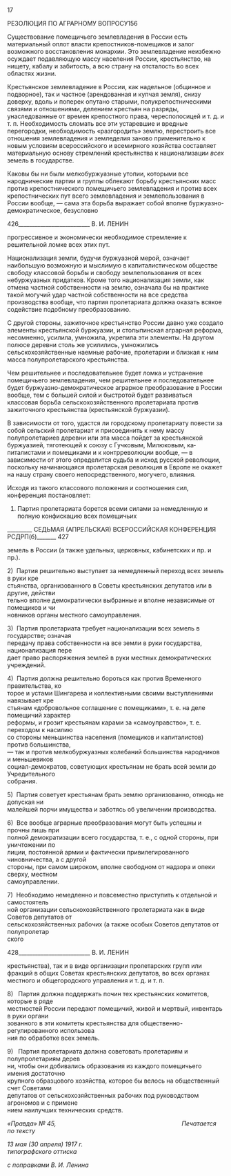 17

РЕЗОЛЮЦИЯ ПО АГРАРНОМУ ВОПРОСУ156

Существование помещичьего землевладения в России есть материальный оплот вла­сти крепостников-помещиков и залог возможного восстановления монархии. Это зем­левладение неизбежно осуждает подавляющую массу населения России, крестьянство, на нищету, кабалу и забитость, а всю страну на отсталость во всех областях жизни.

Крестьянское землевладение в России, как надельное (общинное и подворное), так и частное (арендованная и купчая земля), снизу доверху, вдоль и поперек опутано стары­ми, полукрепостническими связями и отношениями, делением крестьян на разряды, унаследованные от времен крепостного права, чересполосицей и т. д. и т. п. Необходи­мость сломать все эти устаревшие и вредные перегородки, необходимость «разгоро­дить» землю, перестроить все отношения землевладения и земледелия заново примени­тельно к новым условиям всероссийского и всемирного хозяйства составляет матери­альную основу стремлений крестьянства к национализации _всех_ земель в государстве.

Каковы бы ни были мелкобуржуазные утопии, которыми все народнические партии и группы облекают борьбу крестьянских масс против крепостнического помещичьего землевладения и против всех крепостнических пут всего землевладения и землепользо­вания в России вообще, — сама эта борьба выражает собой вполне буржуазно-демократическое, безусловно

  

426__________________________ В. И. ЛЕНИН

прогрессивное и экономически необходимое стремление к решительной ломке всех этих пут.

Национализация земли, будучи буржуазной мерой, означает наибольшую возмож­ную и мыслимую в капиталистическом обществе свободу классовой борьбы и свободу землепользования от всех небуржуазных придатков. Кроме того национализация земли, как отмена частной собственности на землю, означала бы на практике такой могучий удар частной собственности на все средства производства вообще, что партия пролета­риата должна оказать всякое содействие подобному преобразованию.

С другой стороны, зажиточное крестьянство России давно уже создало элементы крестьянской буржуазии, и столыпинская аграрная реформа, несомненно, усилила, ум­ножила, укрепила эти элементы. На другом полюсе деревни столь же усилились, умно­жились сельскохозяйственные наемные рабочие, пролетарии и близкая к ним масса по­лупролетарского крестьянства.

Чем решительнее и последовательнее будет ломка и устранение помещичьего земле­владения, чем решительнее и последовательнее будет буржуазно-демократическое аг­рарное преобразование в России вообще, тем с большей силой и быстротой будет раз­виваться классовая борьба сельскохозяйственного пролетариата против зажиточного крестьянства (крестьянской буржуазии).

В зависимости от того, удастся ли городскому пролетариату повести за собой сель­ский пролетариат и присоединить к нему массу полупролетариев деревни или эта масса пойдет за крестьянской буржуазией, тяготеющей к союзу с Гучковым, Милюковым, ка­питалистами и помещиками и к контрреволюции вообще, — в зависимости от этого определится судьба и исход русской революции, поскольку начинающаяся пролетар­ская революция в Европе не окажет на нашу страну своего непосредственного, могуче­го, влияния.

Исходя из такого классового положения и соотношения сил, конференция постанов­ляет:

1) Партия пролетариата борется всеми силами за немедленную и полную конфиска­цию всех помещичьих

  

_________ СЕДЬМАЯ (АПРЕЛЬСКАЯ) ВСЕРОССИЙСКАЯ КОНФЕРЕНЦИЯ РСДРП(б)_______ 427

земель в России (а также удельных, церковных, кабинетских и пр. и пр.).

2)  Партия решительно выступает за немедленный переход всех земель в руки кре­  
стьянства, организованного в Советы крестьянских депутатов или в другие, действи­  
тельно вполне демократически выбранные и вполне независимые от помещиков и чи­  
новников органы местного самоуправления.

3)  Партия пролетариата требует национализации всех земель в государстве; означая  
передачу права собственности на все земли в руки государства, национализация пере­  
дает право распоряжения землей в руки местных демократических учреждений.

4)  Партия должна решительно бороться как против Временного правительства, ко­  
торое и устами Шингарева и коллективными своими выступлениями навязывает кре­  
стьянам «добровольное соглашение с помещиками», т. е. на деле помещичий характер  
реформы, и грозит крестьянам карами за «самоуправство», т. е. переходом к насилию  
со стороны меньшинства населения (помещиков и капиталистов) против большинства,  
— так и против мелкобуржуазных колебаний большинства народников и меньшевиков  
социал-демократов, советующих крестьянам не брать всей земли до Учредительного  
собрания.

5)  Партия советует крестьянам брать землю организованно, отнюдь не допуская ни  
малейшей порчи имущества и заботясь об увеличении производства.

6)  Все вообще аграрные преобразования могут быть успешны и прочны лишь при  
полной демократизации всего государства, т. е., с одной стороны, при уничтожении по­  
лиции, постоянной армии и фактически привилегированного чиновничества, а с другой  
стороны, при самом широком, вполне свободном от надзора и опеки сверху, местном  
самоуправлении.

7)  Необходимо немедленно и повсеместно приступить к отдельной и самостоятель­  
ной организации сельскохозяйственного пролетариата как в виде Советов депутатов от  
сельскохозяйственных рабочих (а также особых Советов депутатов от полупролетар­  
ского

  

428__________________________ В. И. ЛЕНИН

крестьянства), так и в виде организации пролетарских групп или фракций в общих Со­ветах крестьянских депутатов, во всех органах местного и общегородского управления и т. д. и т. п.

8)   Партия должна поддержать почин тех крестьянских комитетов, которые в ряде  
местностей России передают помещичий, живой и мертвый, инвентарь в руки органи­  
зованного в эти комитеты крестьянства для общественно-регулированного использова­  
ния по обработке всех земель.

9)   Партия пролетариата должна советовать пролетариям и полупролетариям дерев­  
ни, чтобы они добивались образования из каждого помещичьего имения достаточно  
крупного образцового хозяйства, которое бы велось на общественный счет Советами  
депутатов от сельскохозяйственных рабочих под руководством агрономов и с примене­  
нием наилучших технических средств.

_«Правда» № 45,                                                                          Печатается по тексту_

_13 мая (30 апреля) 1917 г.                                                                 типографского оттиска_

_с поправками В. И. Ленина_